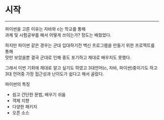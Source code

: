 # 시작

- - - - -

파이썬을 고른 이유는 자바와 c는 학교를 통해  
과제 및 시험공부를 해서 어떻게 쓰이는가? 정도는 배웠었다.

하지만 파이썬 같은 경우는 군대 입대하기전 백신 프로그램을 만들기 위한 프로젝트를 통해  
맛만 보았을뿐 결국 군대로 인해 중도 포기하고 제대로 배우지도 못했다.

그래서 이번 기회에 제대로 알고 싶기도 하였고 3대언어(c, 자바, 파이썬)중이기도 하고  
3대 언어중 가장 접근성과 난이도가 쉽다고 해서 골랐다.

파이썬의 특징  
  * 쉽고 간단한 문법, 배우기 쉬움
  * 객체 지향
  * 다양한 패키지
  * 오픈 소스
